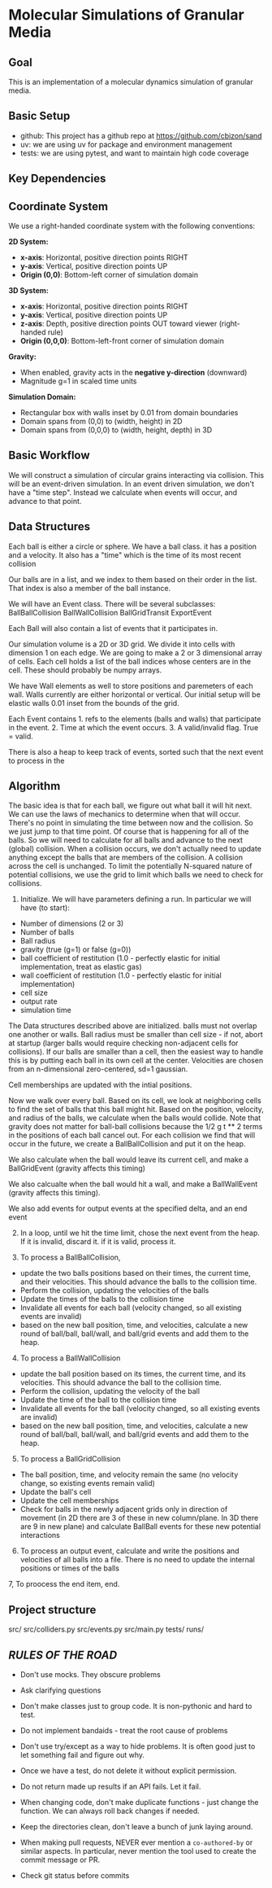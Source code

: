 # Molecular Simulations of Granular Media

## Goal

This is an implementation of a molecular dynamics simulation of granular media.

## Basic Setup

* github: This project has a github repo at https://github.com/cbizon/sand
* uv: we are using uv for package and environment management
* tests: we are using pytest, and want to maintain high code coverage

## Key Dependencies

## Coordinate System

We use a right-handed coordinate system with the following conventions:

**2D System:**
- **x-axis**: Horizontal, positive direction points RIGHT
- **y-axis**: Vertical, positive direction points UP
- **Origin (0,0)**: Bottom-left corner of simulation domain

**3D System:**
- **x-axis**: Horizontal, positive direction points RIGHT  
- **y-axis**: Vertical, positive direction points UP
- **z-axis**: Depth, positive direction points OUT toward viewer (right-handed rule)
- **Origin (0,0,0)**: Bottom-left-front corner of simulation domain

**Gravity:**
- When enabled, gravity acts in the **negative y-direction** (downward)
- Magnitude g=1 in scaled time units

**Simulation Domain:**
- Rectangular box with walls inset by 0.01 from domain boundaries
- Domain spans from (0,0) to (width, height) in 2D
- Domain spans from (0,0,0) to (width, height, depth) in 3D

## Basic Workflow

We will construct a simulation of circular grains interacting via collision. This will be an event-driven simulation.  In an event driven simulation, we don't have a "time step".  Instead we calculate when events will occur, and advance to that point.

## Data Structures

Each ball is either a circle or sphere.  We have a ball class.  it has a position and a velocity. It also has a "time" which is the time of its most recent collision

Our balls are in a list, and we index to them based on their order in the list.
That index is also a member of the ball instance.

We will have an Event class.  There will be several subclasses:
BallBallCollision
BallWallCollision
BallGridTransit
ExportEvent

Each Ball will also contain a list of events that it participates in.

Our simulation volume is a 2D or 3D grid. We divide it into cells with dimension 1 on each edge.  We are going to make a 2 or 3 dimensional array of cells. Each cell holds a list of the ball indices whose centers are in the cell.  These should probably be numpy arrays.

We have Wall elements as well to store positions and paremeters of each wall. Walls currently are either horizontal or vertical.  Our initial setup will be elastic walls 0.01 inset from the bounds of the grid.

Each Event contains 1. refs to the elements (balls and walls) that participate in the event.  2. Time at which the event occurs. 3. A valid/invalid flag. True = valid.

There is also a heap to keep track of events, sorted such that the next event to process in the 

## Algorithm

The basic idea is that for each ball, we figure out what ball it will hit next.  We can use the laws of mechanics to determine when that will occur. There's no point in simulating the time between now and the collision. So we just jump to that time point.  Of course that is happening for all of the balls. So we will need to calculate for all balls and advance to the next (global) collision.  When a collision occurs, we don't actually need to update anything except the balls that are members of the collision. A collision across the cell is unchanged.  To limit the potentially N-squared nature of potential collisions, we use the grid to limit which balls we need to check for collisions.

1. Initialize. We will have parameters defining a run.  In particular we will have (to start): 
- Number of dimensions (2 or 3)
- Number of balls
- Ball radius
- gravity (true (g=1) or false (g=0))
- ball coefficient of restitution (1.0 - perfectly elastic for initial implementation, treat as elastic gas) 
- wall coefficient of restitution (1.0 - perfectly elastic for initial implementation)
- cell size
- output rate
- simulation time

The Data structures described above are initialized. balls must not overlap one another or walls. Ball radius must be smaller than cell size - if not, abort at startup (larger balls would require checking non-adjacent cells for collisions). If our balls are smaller than a cell, then the easiest way to handle this is by putting each ball in its own cell at the center. Velocities are chosen from an n-dimensional zero-centered, sd=1 gaussian.

Cell memberships are updated with the intial positions.

Now we walk over every ball.  Based on its cell, we look at neighboring cells to find the set of balls that this ball might hit.  Based on the position, velocity, and radius of the balls, we calculate when the balls would collide.  Note that gravity does not matter for ball-ball collisions because the 1/2 g t ** 2 terms in the positions of each ball cancel out.  For each collision we find that will occur in the future, we create a BallBallCollision and put it on the heap.

We also calculate when the ball would leave its current cell, and make a BallGridEvent (gravity affects this timing)

We also calcualte when the ball would hit a wall, and make a BallWallEvent (gravity affects this timing).

We also add events for output events at the specified delta, and an end event

2. In a loop, until we hit the time limit,  chose the next event from the heap.  If it is invalid, discard it.  if it is valid, process it.

3. To process a BallBallCollision, 
- update the two balls positions based on their times, the current time, and their velocities.  This should advance the balls to the collision time.  
- Perform the collision, updating the velocities of the balls
- Update the times of the balls to the collision time
- Invalidate all events for each ball (velocity changed, so all existing events are invalid)
- based on the new ball position, time, and velocities, calculate a new round of ball/ball, ball/wall, and ball/grid events and add them to the heap.

4. To process a BallWallCollision
- update the ball position based on its times, the current time, and its velocities.  This should advance the ball to the collision time.  
- Perform the collision, updating the velocity of the ball
- Update the time of the ball to the collision time
- Invalidate all events for the ball (velocity changed, so all existing events are invalid)
- based on the new ball position, time, and velocities, calculate a new round of ball/ball, ball/wall, and ball/grid events and add them to the heap.

5. To process a BallGridCollision
- The ball position, time, and velocity remain the same (no velocity change, so existing events remain valid)
- Update the ball's cell
- Update the cell memberships
- Check for balls in the newly adjacent grids only in direction of movement (in 2D there are 3 of these in new column/plane. In 3D there are 9 in new plane) and calculate BallBall events for these new potential interactions

6. To process an output event, calculate and write the positions and velocities of all balls into a file. There is no need to update the internal positions or times of the balls

7, To proocess the end item, end.

## Project structure
src/
src/colliders.py
src/events.py
src/main.py
tests/
runs/


## ***RULES OF THE ROAD***

- Don't use mocks. They obscure problems

- Ask clarifying questions

- Don't make classes just to group code. It is non-pythonic and hard to test.

- Do not implement bandaids - treat the root cause of problems

- Don't use try/except as a way to hide problems.  It is often good just to let something fail and figure out why.

- Once we have a test, do not delete it without explicit permission.  

- Do not return made up results if an API fails.  Let it fail.

- When changing code, don't make duplicate functions - just change the function. We can always roll back changes if needed.

- Keep the directories clean, don't leave a bunch of junk laying around.

- When making pull requests, NEVER ever mention a `co-authored-by` or similar aspects. In particular, never mention the tool used to create the commit message or PR.

- Check git status before commits

